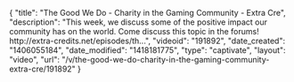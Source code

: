 {
    "title": "The Good We Do - Charity in the Gaming Community - Extra Cre",
    "description": "This week, we discuss some of the positive impact our community has on the world. Come discuss this topic in the forums! http:\/\/extra-credits.net\/episodes\/th...",
    "videoid": "191892",
    "date_created": "1406055184",
    "date_modified": "1418181775",
    "type": "captivate",
    "layout": "video",
    "url": "\/v\/the-good-we-do-charity-in-the-gaming-community-extra-cre\/191892"
}